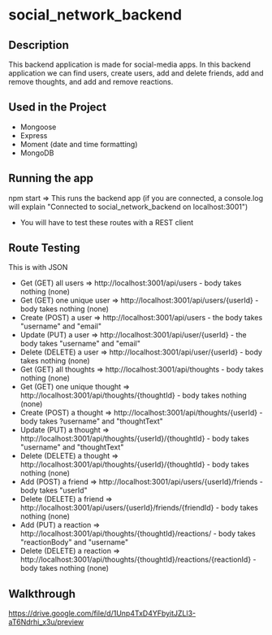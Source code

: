 # social_network_backend

## Description
This backend application is made for social-media apps. In this backend application we can find users, create users, add and delete friends, add and remove thoughts, and add and remove reactions.

## Used in the Project
* Mongoose
* Express
* Moment (date and time formatting)
* MongoDB

## Running the app
npm start => This runs the backend app (if you are connected, a console.log will explain "Connected to social_network_backend on localhost:3001")
* You will have to test these routes with a REST client

## Route Testing
This is with JSON
* Get (GET) all users => http://localhost:3001/api/users - body takes nothing (none)
* Get (GET) one unique user => http://localhost:3001/api/users/{userId} - body takes nothing (none)
* Create (POST) a user => http://localhost:3001/api/users - the body takes "username" and "email"
* Update (PUT) a user => http://localhost:3001/api/user/{userId} - the body takes "username" and "email"
* Delete (DELETE) a user => http://localhost:3001/api/user/{userId} - body takes nothing (none)
* Get (GET) all thoughts => http://localhost:3001/api/thoughts - body takes nothing (none)
* Get (GET) one unique thought => http://localhost:3001/api/thoughts/{thoughtId} - body takes nothing (none)
* Create (POST) a thought => http://localhost:3001/api/thoughts/{userId} - body takes ?username" and "thoughtText"
* Update (PUT) a thought => http://localhost:3001/api/thoughts/{userId}/{thoughtId} - body takes "username" and "thoughtText"
* Delete (DELETE) a thought => http://localhost:3001/api/thoughts/{userId}/{thoughtId} - body takes nothing (none)
* Add (POST) a friend => http://localhost:3001/api/users/{userId}/friends - body takes "userId"
* Delete (DELETE) a friend => http://localhost:3001/api/users/{userId}/friends/{friendId} - body takes nothing (none)
* Add (PUT) a reaction => http://localhost:3001/api/thoughts/{thoughtId}/reactions/ - body takes "reactionBody" and "username"
* Delete (DELETE) a reaction => http://localhost:3001/api/thoughts/{thoughtId}/reactions/{reactionId} - body takes nothing (none)

## Walkthrough
https://drive.google.com/file/d/1Unp4TxD4YFbyitJZLl3-aT6Ndrhi_x3u/preview
